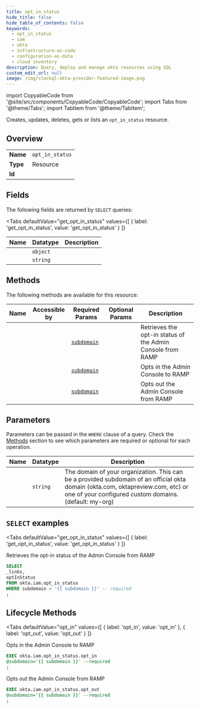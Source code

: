 ```yaml
--- 
title: opt_in_status
hide_title: false
hide_table_of_contents: false
keywords:
  - opt_in_status
  - iam
  - okta
  - infrastructure-as-code
  - configuration-as-data
  - cloud inventory
description: Query, deploy and manage okta resources using SQL
custom_edit_url: null
image: /img/stackql-okta-provider-featured-image.png
---
```


import CopyableCode from '@site/src/components/CopyableCode/CopyableCode';
import Tabs from '@theme/Tabs';
import TabItem from '@theme/TabItem';

Creates, updates, deletes, gets or lists an <code>opt_in_status</code> resource.

## Overview
<table><tbody>
<tr><td><b>Name</b></td><td><code>opt_in_status</code></td></tr>
<tr><td><b>Type</b></td><td>Resource</td></tr>
<tr><td><b>Id</b></td><td><CopyableCode code="okta.iam.opt_in_status" /></td></tr>
</tbody></table>

## Fields

The following fields are returned by `SELECT` queries:

<Tabs
    defaultValue="get_opt_in_status"
    values={[
        { label: 'get_opt_in_status', value: 'get_opt_in_status' }
    ]}
>
<TabItem value="get_opt_in_status">

<table>
<thead>
    <tr>
    <th>Name</th>
    <th>Datatype</th>
    <th>Description</th>
    </tr>
</thead>
<tbody>
<tr>
    <td><CopyableCode code="_links" /></td>
    <td><code>object</code></td>
    <td></td>
</tr>
<tr>
    <td><CopyableCode code="optInStatus" /></td>
    <td><code>string</code></td>
    <td></td>
</tr>
</tbody>
</table>
</TabItem>
</Tabs>

## Methods

The following methods are available for this resource:

<table>
<thead>
    <tr>
    <th>Name</th>
    <th>Accessible by</th>
    <th>Required Params</th>
    <th>Optional Params</th>
    <th>Description</th>
    </tr>
</thead>
<tbody>
<tr>
    <td><a href="#get_opt_in_status"><CopyableCode code="get_opt_in_status" /></a></td>
    <td><CopyableCode code="select" /></td>
    <td><a href="#parameter-subdomain"><code>subdomain</code></a></td>
    <td></td>
    <td>Retrieves the opt-in status of the Admin Console from RAMP</td>
</tr>
<tr>
    <td><a href="#opt_in"><CopyableCode code="opt_in" /></a></td>
    <td><CopyableCode code="exec" /></td>
    <td><a href="#parameter-subdomain"><code>subdomain</code></a></td>
    <td></td>
    <td>Opts in the Admin Console to RAMP</td>
</tr>
<tr>
    <td><a href="#opt_out"><CopyableCode code="opt_out" /></a></td>
    <td><CopyableCode code="exec" /></td>
    <td><a href="#parameter-subdomain"><code>subdomain</code></a></td>
    <td></td>
    <td>Opts out the Admin Console from RAMP</td>
</tr>
</tbody>
</table>

## Parameters

Parameters can be passed in the `WHERE` clause of a query. Check the [Methods](#methods) section to see which parameters are required or optional for each operation.

<table>
<thead>
    <tr>
    <th>Name</th>
    <th>Datatype</th>
    <th>Description</th>
    </tr>
</thead>
<tbody>
<tr id="parameter-subdomain">
    <td><CopyableCode code="subdomain" /></td>
    <td><code>string</code></td>
    <td>The domain of your organization. This can be a provided subdomain of an official okta domain (okta.com, oktapreview.com, etc) or one of your configured custom domains. (default: my-org)</td>
</tr>
</tbody>
</table>

## `SELECT` examples

<Tabs
    defaultValue="get_opt_in_status"
    values={[
        { label: 'get_opt_in_status', value: 'get_opt_in_status' }
    ]}
>
<TabItem value="get_opt_in_status">

Retrieves the opt-in status of the Admin Console from RAMP

```sql
SELECT
_links,
optInStatus
FROM okta.iam.opt_in_status
WHERE subdomain = '{{ subdomain }}' -- required
;
```
</TabItem>
</Tabs>


## Lifecycle Methods

<Tabs
    defaultValue="opt_in"
    values={[
        { label: 'opt_in', value: 'opt_in' },
        { label: 'opt_out', value: 'opt_out' }
    ]}
>
<TabItem value="opt_in">

Opts in the Admin Console to RAMP

```sql
EXEC okta.iam.opt_in_status.opt_in 
@subdomain='{{ subdomain }}' --required
;
```
</TabItem>
<TabItem value="opt_out">

Opts out the Admin Console from RAMP

```sql
EXEC okta.iam.opt_in_status.opt_out 
@subdomain='{{ subdomain }}' --required
;
```
</TabItem>
</Tabs>
